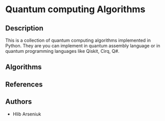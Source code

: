 # Quantum computing Algorithms
## Description
This is a collection of quantum computing algorithms implemented in Python.
They are you can implement in quantum assembly language or in quantum programming languages like Qiskit, Cirq, Q#.
## Algorithms
## References
## Authors
- Hlib Arseniuk

